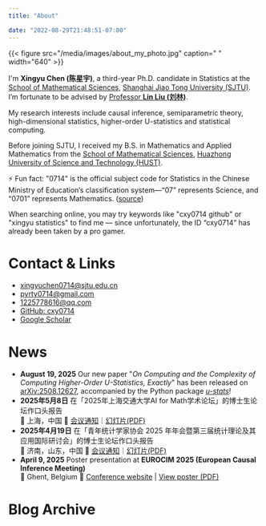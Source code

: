 ```yaml
---
title: "About"

date: "2022-08-29T21:48:51-07:00"
---
```

{{< figure src="/media/images/about_my_photo.jpg" caption=" " width="640" >}}

I'm **Xingyu Chen (陈星宇)**, a third-year Ph.D. candidate in Statistics at the [School of Mathematical Sciences](https://math.sjtu.edu.cn/Default/index/), [Shanghai Jiao Tong University (SJTU)](https://www.sjtu.edu.cn/).  I’m fortunate to be advised by [Professor **Lin Liu (刘林)**](https://linliu-stats.github.io/).

My research interests include causal inference, semiparametric theory, high-dimensional statistics, higher-order U-statistics and statistical computing.

Before joining SJTU, I received my B.S. in Mathematics and Applied Mathematics from the [School of Mathematical Sciences](https://maths.hust.edu.cn/), [Huazhong University of Science and Technology (HUST)](http://www.hust.edu.cn/).

⚡ Fun fact: "0714" is the official subject code for Statistics in the Chinese Ministry of Education’s classification system—“07” represents Science, and “0701” represents Mathematics. ([source](https://www.cdgdc.edu.cn/dslxkpgjggb/))

When searching online, you may try keywords like "cxy0714 github" or "xingyu statistics" to find me — since unfortunately, the ID “cxy0714” has already been taken by a pro gamer.

# Contact & Links

- xingyuchen0714@sjtu.edu.cn
- pyrty0714@gmail.com
- 1225778616@qq.com
- [GitHub: cxy0714](https://github.com/cxy0714)
- [Google Scholar](https://scholar.google.com/citations?user=y_sQ5jMAAAAJ&hl=zh-CN)

# News

- **August 19, 2025** Our new paper "*On Computing and the Complexity of Computing Higher-Order U-Statistics, Exactly*" has been released on [arXiv:2508.12627](https://arxiv.org/abs/2508.12627), accompanied by the Python package *[u-stats](https://libraries.io/pypi/u-stats)*!
- **2025年5月8日** 在「2025年上海交通大学AI for Math学术论坛」的博士生论坛作口头报告  
📍 上海，中国 🔗 [会议通知](https://math.sjtu.edu.cn/conference/upload/%E4%BC%9A%E8%AE%AE%E6%89%8B%E5%86%8C20250507.pdf)｜[幻灯片(PDF)](media/pdf/slides_250508_sjtu.pdf)
- **2025年4月19日** 在「青年统计学家协会 2025 年年会暨第三届统计理论及其应用国际研讨会」的博士生论坛作口头报告  
📍 济南，山东，中国 🔗 [会议通知](https://mp.weixin.qq.com/s/TSpeKe6CJ3TXSqVWetmQqA)｜[幻灯片(PDF)](media/pdf/slides_250419_jinan.pdf)
- **April 9, 2025** Poster presentation at **EUROCIM 2025 (European Causal Inference Meeting)**  
  📍 Ghent, Belgium 🔗 [Conference website](https://eurocim.org/ghent-2025/) | [View poster (PDF)](media/pdf/poster_250409_ghent.pdf)

# Blog Archive
